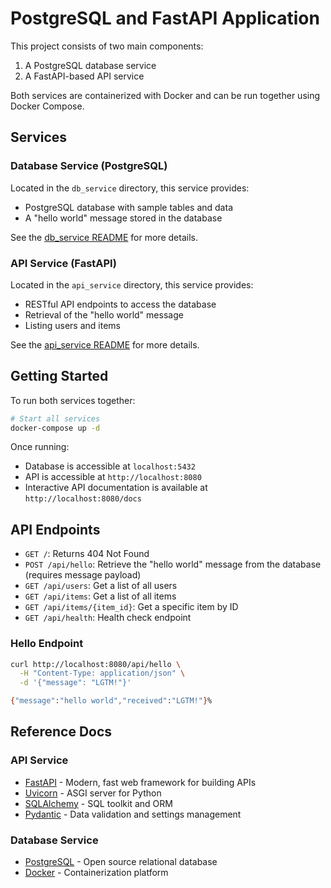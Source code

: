 # PostgreSQL and FastAPI Application

This project consists of two main components:
1. A PostgreSQL database service
2. A FastAPI-based API service

Both services are containerized with Docker and can be run together using Docker Compose.

## Services

### Database Service (PostgreSQL)

Located in the `db_service` directory, this service provides:
- PostgreSQL database with sample tables and data
- A "hello world" message stored in the database

See the [db_service README](db_service/README.md) for more details.

### API Service (FastAPI)

Located in the `api_service` directory, this service provides:
- RESTful API endpoints to access the database
- Retrieval of the "hello world" message
- Listing users and items

See the [api_service README](api_service/README.md) for more details.

## Getting Started

To run both services together:

```bash
# Start all services
docker-compose up -d
```

Once running:
- Database is accessible at `localhost:5432`
- API is accessible at `http://localhost:8080`
- Interactive API documentation is available at `http://localhost:8080/docs`

## API Endpoints

- `GET /`: Returns 404 Not Found
- `POST /api/hello`: Retrieve the "hello world" message from the database (requires message payload)
- `GET /api/users`: Get a list of all users
- `GET /api/items`: Get a list of all items
- `GET /api/items/{item_id}`: Get a specific item by ID
- `GET /api/health`: Health check endpoint


### Hello Endpoint

```bash
curl http://localhost:8080/api/hello \
  -H "Content-Type: application/json" \
  -d '{"message": "LGTM!"}'

{"message":"hello world","received":"LGTM!"}%   
```

## Reference Docs

### API Service
- [FastAPI](https://fastapi.tiangolo.com/) - Modern, fast web framework for building APIs
- [Uvicorn](https://www.uvicorn.org/) - ASGI server for Python
- [SQLAlchemy](https://docs.sqlalchemy.org/) - SQL toolkit and ORM
- [Pydantic](https://docs.pydantic.dev/) - Data validation and settings management

### Database Service
- [PostgreSQL](https://www.postgresql.org/docs/) - Open source relational database
- [Docker](https://docs.docker.com/) - Containerization platform


